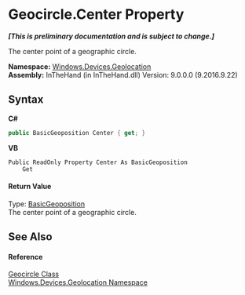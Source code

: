 # Geocircle.Center Property 
 _**\[This is preliminary documentation and is subject to change.\]**_

The center point of a geographic circle.

**Namespace:**&nbsp;<a href="N_Windows_Devices_Geolocation">Windows.Devices.Geolocation</a><br />**Assembly:**&nbsp;InTheHand (in InTheHand.dll) Version: 9.0.0.0 (9.2016.9.22)

## Syntax

**C#**<br />
``` C#
public BasicGeoposition Center { get; }
```

**VB**<br />
``` VB
Public ReadOnly Property Center As BasicGeoposition
	Get
```


#### Return Value
Type: <a href="T_Windows_Devices_Geolocation_BasicGeoposition">BasicGeoposition</a><br />The center point of a geographic circle.

## See Also


#### Reference
<a href="T_Windows_Devices_Geolocation_Geocircle">Geocircle Class</a><br /><a href="N_Windows_Devices_Geolocation">Windows.Devices.Geolocation Namespace</a><br />